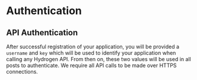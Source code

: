 # Authentication

## API Authentication

After successful registration of your application, you will be provided a `username` and `key` which will be used to identify your application when calling any Hydrogen API. From then on, these two values will be used in all posts to authenticate. We require all API calls to be made over HTTPS connections.